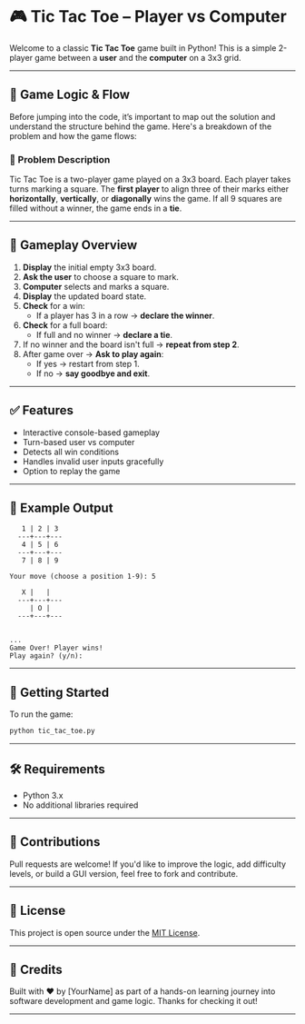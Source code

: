 # 🎮 Tic Tac Toe – Player vs Computer

Welcome to a classic **Tic Tac Toe** game built in Python! This is a simple 2-player game between a **user** and the **computer** on a 3x3 grid.

---

## 🧠 Game Logic & Flow

Before jumping into the code, it’s important to map out the solution and understand the structure behind the game. Here's a breakdown of the problem and how the game flows:

### 📝 Problem Description

Tic Tac Toe is a two-player game played on a 3x3 board. Each player takes turns marking a square. The **first player** to align three of their marks either **horizontally**, **vertically**, or **diagonally** wins the game. If all 9 squares are filled without a winner, the game ends in a **tie**.

---

## 🔄 Gameplay Overview

1. **Display** the initial empty 3x3 board.
2. **Ask the user** to choose a square to mark.
3. **Computer** selects and marks a square.
4. **Display** the updated board state.
5. **Check** for a win:
   - If a player has 3 in a row → **declare the winner**.
6. **Check** for a full board:
   - If full and no winner → **declare a tie**.
7. If no winner and the board isn't full → **repeat from step 2**.
8. After game over → **Ask to play again**:
   - If yes → restart from step 1.
   - If no → **say goodbye and exit**.

---

## ✅ Features

- Interactive console-based gameplay
- Turn-based user vs computer
- Detects all win conditions
- Handles invalid user inputs gracefully
- Option to replay the game

---

## 📸 Example Output

```plaintext
   1 | 2 | 3
  ---+---+---
   4 | 5 | 6
  ---+---+---
   7 | 8 | 9

Your move (choose a position 1-9): 5

   X |   |  
  ---+---+---
     | O |  
  ---+---+---
          

...
Game Over! Player wins!
Play again? (y/n): 
```

---

## 🚀 Getting Started

To run the game:

```bash
python tic_tac_toe.py
```

---

## 🛠️ Requirements

- Python 3.x
- No additional libraries required

---

## 🤝 Contributions

Pull requests are welcome! If you'd like to improve the logic, add difficulty levels, or build a GUI version, feel free to fork and contribute.

---

## 📄 License

This project is open source under the [MIT License](https://opensource.org/licenses/MIT).

---

## 🙌 Credits

Built with ♥ by [YourName] as part of a hands-on learning journey into software development and game logic. Thanks for checking it out!

---

